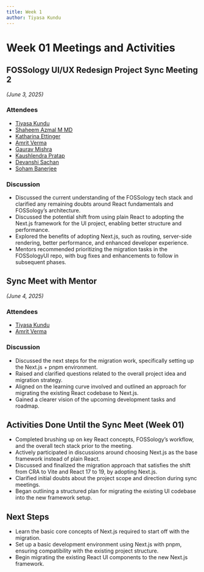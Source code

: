 ```yaml
---
title: Week 1
author: Tiyasa Kundu
---
```

<!--
SPDX-License-Identifier: CC-BY-SA-4.0

SPDX-FileCopyrightText: 2025 Tiyasa Kundu <tiyasakundu20@gmail.com>
-->

# Week 01 Meetings and Activities

## FOSSology UI/UX Redesign Project Sync Meeting 2 

*(June 3, 2025)*

### Attendees 

- [Tiyasa Kundu](https://github.com/tiyasakundu)
- [Shaheem Azmal M MD](https://github.com/shaheemazmalmmd)
- [Katharina Ettinger](https://github.com/EttingerK)
- [Amrit Verma](https://github.com/amritkv)
- [Gaurav Mishra](https://github.com/gmishx)
- [Kaushlendra Pratap](https://github.com/Kaushl2208)
- [Devanshi Sachan](https://github.com/devxnshi)
- [Soham Banerjee](https://github.com/soham4abc)

### Discussion

- Discussed the current understanding of the FOSSology tech stack and clarified any remaining doubts around React fundamentals and FOSSology’s architecture.
- Discussed the potential shift from using plain React to adopting the Next.js framework for the UI project, enabling better structure and performance.
- Explored the benefits of adopting Next.js, such as routing, server-side rendering, better performance, and enhanced developer experience.
- Mentors recommended prioritizing the migration tasks in the FOSSologyUI repo, with bug fixes and enhancements to follow in subsequent phases.

## Sync Meet with Mentor

*(June 4, 2025)*

### Attendees 

- [Tiyasa Kundu](https://github.com/tiyasakundu)
- [Amrit Verma](https://github.com/amritkv)

### Discussion

- Discussed the next steps for the migration work, specifically setting up the Next.js + pnpm environment.
- Raised and clarified questions related to the overall project idea and migration strategy.
- Aligned on the learning curve involved and outlined an approach for migrating the existing React codebase to Next.js.
- Gained a clearer vision of the upcoming development tasks and roadmap.


## Activities Done Until the Sync Meet (Week 01)

- Completed brushing up on key React concepts, FOSSology’s workflow, and the overall tech stack prior to the meeting.
- Actively participated in discussions around choosing Next.js as the base framework instead of plain React.
- Discussed and finalized the migration approach that satisfies the shift from CRA to Vite and React 17 to 19, by adopting Next.js.
- Clarified initial doubts about the project scope and direction during sync meetings.
- Began outlining a structured plan for migrating the existing UI codebase into the new framework setup.

## Next Steps

- Learn the basic core concepts of Next.js required to start off with the migration.
- Set up a basic development environment using Next.js with pnpm, ensuring compatibility with the existing project structure.
- Begin migrating the existing React UI components to the new Next.js framework.

